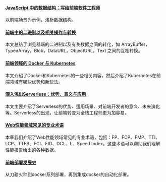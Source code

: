 
#### [JavaScript 中的数据结构：写给前端软件工程师](https://mp.weixin.qq.com/s/EVSHopIZov8KJ-W0JHkLFg)
以前端场景为示例，浅析数据结构。

#### [前端中的二进制以及相关操作与转换](https://mp.weixin.qq.com/s/93hbyHV_mow6RcgPr-5syA)
本文总结了浏览器端的二进制以及有关数据之间的转化，如 ArrayBuffer，TypedArray，Blob，DataURL，ObjectURL，Text 之间的互相转换。

#### [前端领域的 Docker 与 Kubernetes](https://mp.weixin.qq.com/s/pkBrrGtzqyNtdP9IqQBYUQ)
本文介绍了Docker和Kubernetes的一些相关内容，然后介绍了Kubernetes在前端领域有哪些优势和新玩法。

#### [深入浅出Serverless：优势、意义与应用](https://mp.weixin.qq.com/s/geT7x5RG4xhD-Ro1eZvrdg)
本文主要介绍了Serverless的优势、适用场景、对前端开发者的意义、未来演化等。Serverless的出现，让前端转变为全栈工程师更为加容易。

#### [Web性能领域常见的专业术语](https://github.com/berwin/Blog/issues/46)
本章我们介绍了Web性能领域常见的专业术语，包括：FP、FCP、FMP、TTI、LCP、TTFB、FCI、FID、DCL、L、Speed Index。这些术语可以帮助我们理解性能报告给出的各种数据。

#### [前端部署发展史](https://mp.weixin.qq.com/s/T_Uig7XAljyl4E4OjjtdCw)
从刀耕火种到docker系列部署，再到集成docker的自动化部署。